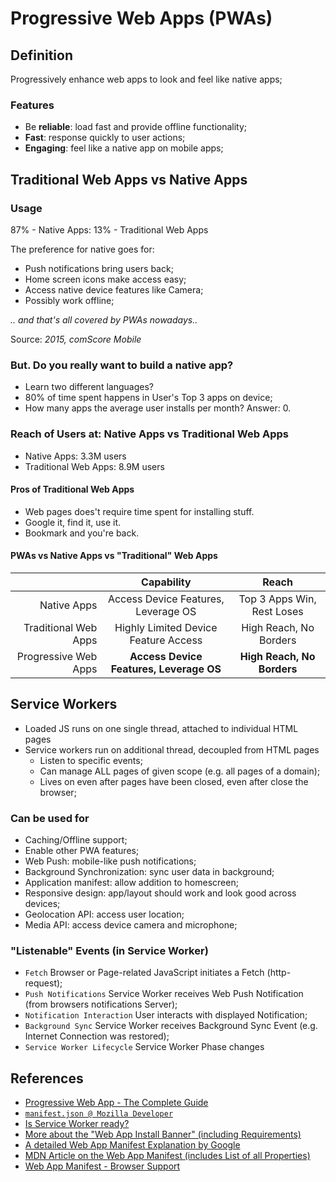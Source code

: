 # Progressive Web Apps (PWAs)

## Definition

Progressively enhance web apps to look and feel like native apps;

### Features

- Be **reliable**: load fast and provide offline functionality;
- **Fast**: response quickly to user actions;
- **Engaging**: feel like a native app on mobile apps;

## Traditional Web Apps vs Native Apps

### Usage

87% - Native Apps:
13% - Traditional Web Apps

The preference for native goes for:

- Push notifications bring users back;
- Home screen icons make access easy;
- Access native device features like Camera;
- Possibly work offline;

_.. and that's all covered by PWAs nowadays.._

Source: _2015, comScore Mobile_

### But. Do you really want to build a native app?

- Learn two different languages?
- 80% of time spent happens in User's Top 3 apps on device;
- How many apps the average user installs per month? Answer: 0.

### Reach of Users at: Native Apps vs Traditional Web Apps

- Native Apps: 3.3M users
- Traditional Web Apps: 8.9M users

#### Pros of Traditional Web Apps

- Web pages does't require time spent for installing stuff.
- Google it, find it, use it.
- Bookmark and you're back.

#### PWAs vs Native Apps vs "Traditional" Web Apps

||Capability|Reach|
|---:|:----:|:----:|
|Native Apps|Access Device Features, Leverage OS|Top 3 Apps Win, Rest Loses|
|Traditional Web Apps|Highly Limited Device Feature Access|High Reach, No Borders|
|Progressive Web Apps|**Access Device Features, Leverage OS**|**High Reach, No Borders**|

## Service Workers

- Loaded JS runs on one single thread, attached to individual HTML pages
- Service workers run on additional thread, decoupled from HTML pages
  - Listen to specific events;
  - Can manage ALL pages of given scope (e.g. all pages of a domain);
  - Lives on even after pages have been closed, even after close the browser;

### Can be used for

- Caching/Offline support;
- Enable other PWA features;
- Web Push: mobile-like push notifications;
- Background Synchronization: sync user data in background;
- Application manifest: allow addition to homescreen;
- Responsive design: app/layout should work and look good across devices;
- Geolocation API: access user location;
- Media API: access device camera and microphone;

### "Listenable" Events (in Service Worker)

- `Fetch` Browser or Page-related JavaScript initiates a Fetch (http-request);
- `Push Notifications` Service Worker receives Web Push Notification (from browsers notifications Server);
- `Notification Interaction` User interacts with displayed Notification;
- `Background Sync` Service Worker receives Background Sync Event (e.g. Internet Connection was restored);
- `Service Worker Lifecycle` Service Worker Phase changes

## References

- [Progressive Web App - The Complete Guide](https://www.udemy.com/progressive-web-app-pwa-the-complete-guide)
- [`manifest.json @ Mozilla Developer`](https://developer.mozilla.org/pt-BR/docs/Web/Manifest)
- [Is Service Worker ready?](https://jakearchibald.github.io/isserviceworkerready/)
- [More about the "Web App Install Banner" (including Requirements)](https://developers.google.com/web/fundamentals/engage-and-retain/app-install-banners/)
- [A detailed Web App Manifest Explanation by Google](https://developers.google.com/web/fundamentals/engage-and-retain/web-app-manifest/)
- [MDN Article on the Web App Manifest (includes List of all Properties)](https://developer.mozilla.org/en-US/docs/Web/Manifest)
- [Web App Manifest - Browser Support](http://caniuse.com/#feat=web-app-manifest)

